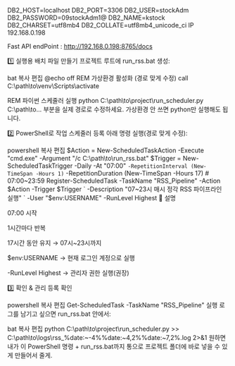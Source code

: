 DB2_HOST=localhost
DB2_PORT=3306
DB2_USER=stockAdm
DB2_PASSWORD=09stockAdm1@
DB2_NAME=kstock
DB2_CHARSET=utf8mb4
DB2_COLLATE=utf8mb4_unicode_ci
IP 192.168.0.198  

Fast API endPoint : http://192.168.0.198:8765/docs 


1️⃣ 실행용 배치 파일 만들기
프로젝트 루트에 run_rss.bat 생성:

bat
복사
편집
@echo off
REM 가상환경 활성화 (경로 맞게 수정)
call C:\path\to\venv\Scripts\activate

REM 파이썬 스케줄러 실행
python C:\path\to\project\run_scheduler.py
C:\path\to\... 부분을 실제 경로로 수정하세요.
가상환경 안 쓰면 python만 실행해도 됩니다.

2️⃣ PowerShell로 작업 스케줄러 등록
아래 명령 실행(경로 맞게 수정):

powershell
복사
편집
$Action = New-ScheduledTaskAction -Execute "cmd.exe" -Argument "/c C:\path\to\run_rss.bat"
$Trigger = New-ScheduledTaskTrigger -Daily -At "07:00" `
    -RepetitionInterval (New-TimeSpan -Hours 1) `
    -RepetitionDuration (New-TimeSpan -Hours 17)  # 07:00~23:59
Register-ScheduledTask -TaskName "RSS_Pipeline" -Action $Action -Trigger $Trigger `
    -Description "07~23시 매시 정각 RSS 파이프라인 실행" `
    -User "$env:USERNAME" -RunLevel Highest
📌 설명

07:00 시작

1시간마다 반복

17시간 동안 유지 → 07시~23시까지

$env:USERNAME → 현재 로그인 계정으로 실행

-RunLevel Highest → 관리자 권한 실행(권장)

3️⃣ 확인 & 관리
등록 확인

powershell
복사
편집
Get-ScheduledTask -TaskName "RSS_Pipeline"
실행 로그를 남기고 싶으면 run_rss.bat 안에서:

bat
복사
편집
python C:\path\to\project\run_scheduler.py >> C:\path\to\logs\rss_%date:~-4%%date:~4,2%%date:~7,2%.log 2>&1
원하면 내가 이 PowerShell 명령 + run_rss.bat까지 통으로 프로젝트 폴더에 바로 넣을 수 있게 만들어서 줄게.
